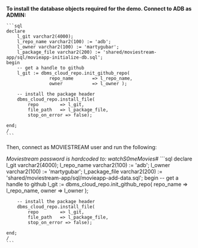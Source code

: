
**To install the database objects required for the demo. Connect to ADB as ADMIN:**

    ```sql
    declare
        l_git varchar2(4000);
        l_repo_name varchar2(100) := 'adb';
        l_owner varchar2(100) := 'martygubar';
        l_package_file varchar2(200) := 'shared/moviestream-app/sql/movieapp-initialize-db.sql';
    begin
        -- get a handle to github
        l_git := dbms_cloud_repo.init_github_repo(
                    repo_name       => l_repo_name,
                    owner           => l_owner );

        -- install the package header
        dbms_cloud_repo.install_file(
            repo        => l_git,
            file_path   => l_package_file,
            stop_on_error => false);

    end;
    /
    ```

Then, connect as MOVIESTREAM user and run the following:    

*Moviestream password is hardcoded to: watchS0meMovies#*
     ```sql
    declare
        l_git varchar2(4000);
        l_repo_name varchar2(100) := 'adb';
        l_owner varchar2(100) := 'martygubar';
        l_package_file varchar2(200) := 'shared/moviestream-app/sql/movieapp-add-data.sql';
    begin
        -- get a handle to github
        l_git := dbms_cloud_repo.init_github_repo(
                    repo_name       => l_repo_name,
                    owner           => l_owner );

        -- install the package header
        dbms_cloud_repo.install_file(
            repo        => l_git,
            file_path   => l_package_file,
            stop_on_error => false);

    end;
    /
    ```